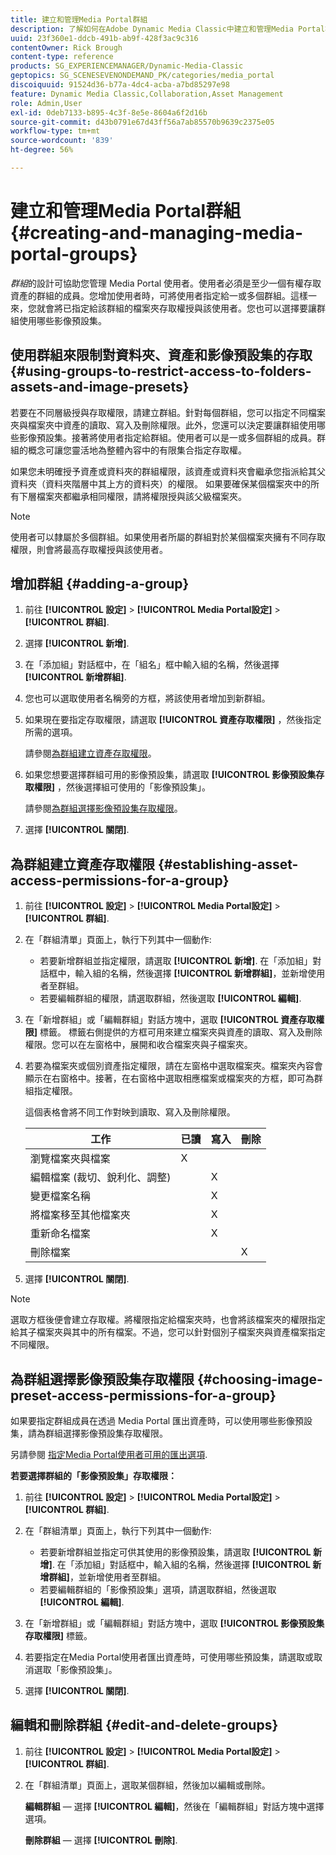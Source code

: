 ```yaml
---
title: 建立和管理Media Portal群組
description: 了解如何在Adobe Dynamic Media Classic中建立和管理Media Portal群組。
uuid: 23f360e1-ddcb-491b-ab9f-428f3ac9c316
contentOwner: Rick Brough
content-type: reference
products: SG_EXPERIENCEMANAGER/Dynamic-Media-Classic
geptopics: SG_SCENESEVENONDEMAND_PK/categories/media_portal
discoiquuid: 91524d36-b77a-4dc4-acba-a7bd85297e98
feature: Dynamic Media Classic,Collaboration,Asset Management
role: Admin,User
exl-id: 0deb7133-b895-4c3f-8e5e-8604a6f2d16b
source-git-commit: d43b0791e67d43ff56a7ab85570b9639c2375e05
workflow-type: tm+mt
source-wordcount: '839'
ht-degree: 56%

---
```


# 建立和管理Media Portal群組{#creating-and-managing-media-portal-groups}

*群組*&#x200B;的設計可協助您管理 Media Portal 使用者。使用者必須是至少一個有權存取資產的群組的成員。您增加使用者時，可將使用者指定給一或多個群組。這樣一來，您就會將已指定給該群組的檔案夾存取權授與該使用者。您也可以選擇要讓群組使用哪些影像預設集。

## 使用群組來限制對資料夾、資產和影像預設集的存取 {#using-groups-to-restrict-access-to-folders-assets-and-image-presets}

若要在不同層級授與存取權限，請建立群組。針對每個群組，您可以指定不同檔案夾與檔案夾中資產的讀取、寫入及刪除權限。此外，您還可以決定要讓群組使用哪些影像預設集。接著將使用者指定給群組。使用者可以是一或多個群組的成員。群組的概念可讓您靈活地為整體內容中的有限集合指定存取權。

如果您未明確授予資產或資料夾的群組權限，該資產或資料夾會繼承您指派給其父資料夾（資料夾階層中其上方的資料夾）的權限。 如果要確保某個檔案夾中的所有下層檔案夾都繼承相同權限，請將權限授與該父級檔案夾。

>[!NOTE]
>
>使用者可以隸屬於多個群組。如果使用者所屬的群組對於某個檔案夾擁有不同存取權限，則會將最高存取權授與該使用者。

## 增加群組 {#adding-a-group}

1. 前往 **[!UICONTROL 設定]** > **[!UICONTROL Media Portal設定]** > **[!UICONTROL 群組]**.
1. 選擇 **[!UICONTROL 新增]**.
1. 在「添加組」對話框中，在「組名」框中輸入組的名稱，然後選擇 **[!UICONTROL 新增群組]**.
1. 您也可以選取使用者名稱旁的方框，將該使用者增加到新群組。
1. 如果現在要指定存取權限，請選取 **[!UICONTROL 資產存取權限]** ，然後指定所需的選項。

   請參閱[為群組建立資產存取權限](creating-media-portal-groups.md#establishing_asset_access_permissions_for_a_group)。

1. 如果您想要選擇群組可用的影像預設集，請選取 **[!UICONTROL 影像預設集存取權限]** ，然後選擇組可使用的「影像預設集」。

   請參閱[為群組選擇影像預設集存取權限](creating-media-portal-groups.md#choosing_image_preset_access_permissions_for_a_group)。

1. 選擇 **[!UICONTROL 關閉]**.

## 為群組建立資產存取權限 {#establishing-asset-access-permissions-for-a-group}

1. 前往 **[!UICONTROL 設定]** > **[!UICONTROL Media Portal設定]** > **[!UICONTROL 群組]**.
1. 在「群組清單」頁面上，執行下列其中一個動作:

   * 若要新增群組並指定權限，請選取 **[!UICONTROL 新增]**. 在「添加組」對話框中，輸入組的名稱，然後選擇 **[!UICONTROL 新增群組]**，並新增使用者至群組。
   * 若要編輯群組的權限，請選取群組，然後選取 **[!UICONTROL 編輯]**.

1. 在「新增群組」或「編輯群組」對話方塊中，選取 **[!UICONTROL 資產存取權限]** 標籤。 標籤右側提供的方框可用來建立檔案夾與資產的讀取、寫入及刪除權限。您可以在左窗格中，展開和收合檔案夾與子檔案夾。
1. 若要為檔案夾或個別資產指定權限，請在左窗格中選取檔案夾。檔案夾內容會顯示在右窗格中。接著，在右窗格中選取相應檔案或檔案夾的方框，即可為群組指定權限。

   這個表格會將不同工作對映到讀取、寫入及刪除權限。

   | 工作 | 已讀 | 寫入 | 刪除 |
   | --- | --- | --- | --- |
   | 瀏覽檔案夾與檔案 | X |  |  |
   | 編輯檔案 (裁切、銳利化、調整) |  | X |  |
   | 變更檔案名稱 |  | X |  |
   | 將檔案移至其他檔案夾 |  | X |  |
   | 重新命名檔案 |  | X |  |
   | 刪除檔案 |  |  | X |

1. 選擇 **[!UICONTROL 關閉]**.

>[!NOTE]
>
>選取方框後便會建立存取權。將權限指定給檔案夾時，也會將該檔案夾的權限指定給其子檔案夾與其中的所有檔案。不過，您可以針對個別子檔案夾與資產檔案指定不同權限。

## 為群組選擇影像預設集存取權限 {#choosing-image-preset-access-permissions-for-a-group}

如果要指定群組成員在透過 Media Portal 匯出資產時，可以使用哪些影像預設集，請為群組選擇影像預設集存取權限。

另請參閱 [指定Media Portal使用者可用的匯出選項](specifying-export-options-available-media.md#specifying_export_options_available_to_media_portal_users).

**若要選擇群組的「影像預設集」存取權限：**

1. 前往 **[!UICONTROL 設定]** > **[!UICONTROL Media Portal設定]** > **[!UICONTROL 群組]**.
1. 在「群組清單」頁面上，執行下列其中一個動作:

   * 若要新增群組並指定可供其使用的影像預設集，請選取 **[!UICONTROL 新增]**. 在「添加組」對話框中，輸入組的名稱，然後選擇 **[!UICONTROL 新增群組]**，並新增使用者至群組。
   * 若要編輯群組的「影像預設集」選項，請選取群組，然後選取 **[!UICONTROL 編輯]**.

1. 在「新增群組」或「編輯群組」對話方塊中，選取 **[!UICONTROL 影像預設集存取權限]** 標籤。
1. 若要指定在Media Portal使用者匯出資產時，可使用哪些預設集，請選取或取消選取「影像預設集」。
1. 選擇 **[!UICONTROL 關閉]**.

## 編輯和刪除群組 {#edit-and-delete-groups}

1. 前往 **[!UICONTROL 設定]** > **[!UICONTROL Media Portal設定]** > **[!UICONTROL 群組]**.
1. 在「群組清單」頁面上，選取某個群組，然後加以編輯或刪除。

   **編輯群組**  — 選擇 **[!UICONTROL 編輯]**，然後在「編輯群組」對話方塊中選擇選項。

   **刪除群組**  — 選擇 **[!UICONTROL 刪除]**.
